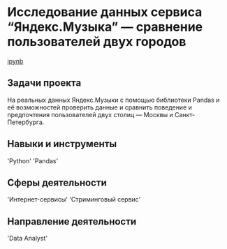 # Исследование данных сервиса “Яндекс.Музыка” — сравнение пользователей двух городов

[ipynb](ссылка)

## Задачи проекта

На реальных данных Яндекс.Музыки c помощью библиотеки Pandas и её возможностей проверить данные и сравнить поведение и предпочтения пользователей двух столиц — Москвы и Санкт-Петербурга.

## Навыки и инструменты

'Python' 'Pandas'

## Сферы деятельности

'Интернет-сервисы' 'Стриминговый сервис'
  
## Направление деятельности

'Data Analyst'
